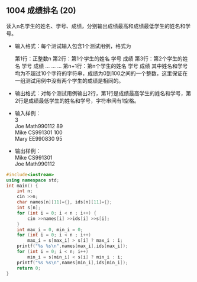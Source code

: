 1004 成绩排名 (20)
--------------

读入n名学生的姓名、学号、成绩，分别输出成绩最高和成绩最低学生的姓名和学号。

- 输入格式：每个测试输入包含1个测试用例，格式为

  第1行：正整数n
  第2行：第1个学生的姓名 学号 成绩
  第3行：第2个学生的姓名 学号 成绩
  ... ... ...
  第n+1行：第n个学生的姓名 学号 成绩
其中姓名和学号均为不超过10个字符的字符串，成绩为0到100之间的一个整数，这里保证在一组测试用例中没有两个学生的成绩是相同的。

- 输出格式：对每个测试用例输出2行，第1行是成绩最高学生的姓名和学号，第2行是成绩最低学生的姓名和学号，字符串间有1空格。

- 输入样例：
<br>3
<br>Joe Math990112 89
<br>Mike CS991301 100
<br>Mary EE990830 95
- 输出样例：
<br>Mike CS991301
<br>Joe Math990112

```C++
#include<iostream>
using namespace std;
int main() {
    int n;
    cin >>n;
    char names[n][11]={}, ids[n][11]={};
    int s[n];
    for (int i = 0; i < n ; i++) {
        cin >>names[i] >>ids[i] >>s[i];
    }
    int max_i = 0, min_i = 0;
    for (int i = 0; i < n ; i++)
        max_i = s[max_i] > s[i] ? max_i : i;
    printf("%s %s\n",names[max_i],ids[max_i]);
    for (int i = 0; i < n; i++)
        min_i = s[min_i] < s[i] ? min_i : i;
    printf("%s %s\n",names[min_i],ids[min_i]);
    return 0;
}
```
